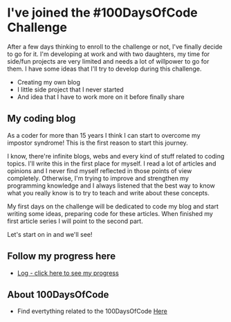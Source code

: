 # I've joined the #100DaysOfCode Challenge

After a few days thinking to enroll to the challenge or not, I've finally decide to go for it. I'm developing at work and with two daughters, my time for side/fun projects are very limited and needs a lot of willpower to go for them. I have some ideas that I'll try to develop during this challenge.

* Creating my own blog
* I little side project that I never started
* And idea that I have to work more on it before finally share

## My coding blog

As a coder for more than 15 years I think I can start to overcome my impostor syndrome! This is the first reason to start this journey.

I know, there're infinite blogs, webs and every kind of stuff related to coding topics. I'll write this in the first place for myself. I read a lot of articles and opinions and I never find myself reflected in those points of view completely.
Otherwise, I'm trying to improve and strengthen my programming knowledge and I always listened that the best way to know what you really know is to try to teach and write about these concepts.

My first days on the challenge will be dedicated to code my blog and start writing some ideas, preparing code for these articles. When finished my first article series I will point to the second part. 

Let's start on in and we'll see!

## Follow my progress here

* [Log - click here to see my progress](log.md)

## About 100DaysOfCode

* Find evertything related to the 100DaysOfCode [Here](https://github.com/kallaway/100-days-of-code)
